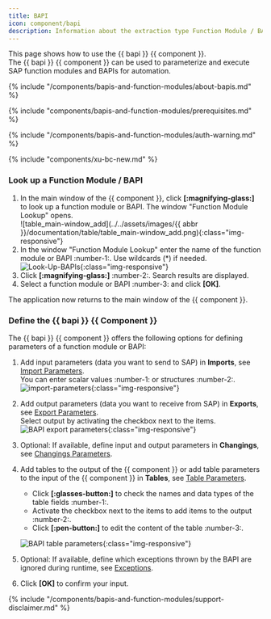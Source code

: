 ```yaml
---
title: BAPI
icon: component/bapi
description: Information about the extraction type Function Module / BAPI
---
```


This page shows how to use the {{ bapi }} {{ component }}.<br>
The {{ bapi }} {{ component }} can be used to parameterize and execute SAP function modules and BAPIs for automation.

{% include "/components/bapis-and-function-modules/about-bapis.md" %}

{% include "components/bapis-and-function-modules/prerequisites.md" %}

{% include "/components/bapis-and-function-modules/auth-warning.md" %}

{% include "components/xu-bc-new.md"  %}

### Look up a Function Module / BAPI

1. In the main window of the {{ component }}, click **[:magnifying-glass:]** to look up a function module or BAPI. 
The window "Function Module Lookup" opens.<br>
![table_main-window_add](../../assets/images/{{ abbr }}/documentation/table/table_main-window_add.png){:class="img-responsive"}
2. In the window "Function Module Lookup" enter the name of the function module or BAPI :number-1:. Use wildcards (*) if needed.<br>
![Look-Up-BAPIs](../../assets/images/documentation/components/table/table_look-up.png){:class="img-responsive"}
3. Click **[:magnifying-glass:]** :number-2:. Search results are displayed.
4. Select a function module or BAPI :number-3: and click **[OK]**. <br>

The application now returns to the main window of the {{ component }}.

### Define the {{ bapi }} {{ Component }}

The {{ bapi }} {{ component }} offers the following options for defining parameters of a function module or BAPI:

1. Add input parameters (data you want to send to SAP) in **Imports**, see [Import Parameters](parameters.md/#import-parameters).<br>
You can enter scalar values :number-1: or structures :number-2:.<br>
![import-parameters](../../assets/images/documentation/components/bapi/import-parameters.png){:class="img-responsive"}
2. Add output parameters (data you want to receive from SAP) in **Exports**, see [Export Parameters](parameters.md/#export-parameters).<br>
Select output by activating the checkbox next to the items.<br>
![BAPI export parameters](../../assets/images/documentation/components/bapi/export-parameters.png){:class="img-responsive"}
3. Optional: If available, define input and output parameters in **Changings**, see [Changings Parameters](parameters.md/#changings-parameters).<br>
4. Add tables to the output of the {{ component }} or add table parameters to the input of the {{ component }} in **Tables**, see [Table Parameters](parameters.md/#table-parameters).<br>
	- Click **[:glasses-button:]** to check the names and data types of the table fields :number-1:.
	- Activate the checkbox next to the items to add items to the output :number-2:.
	- Click **[:pen-button:]** to edit the content of the table :number-3:.

	![BAPI table parameters](../../assets/images/documentation/components/bapi/table-parameters.png){:class="img-responsive"}
5. Optional: If available, define which exceptions thrown by the BAPI are ignored during runtime, see [Exceptions](parameters.md/#exceptions).
6. Click **[OK]** to confirm your input.



{% include "/components/bapis-and-function-modules/support-disclaimer.md" %}

